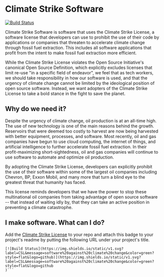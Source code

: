 # Climate Strike Software

[![Build Status](https://img.shields.io/static/v1.svg?label=CSL&message=software%20against%20climate%20change&color=green?style=flat&logo=github)](https://img.shields.io/static/v1.svg?label=CSL&message=software%20against%20climate%20change&color=green?style=flat&logo=github
)

Climate Strike Software is software that uses the Climate Strike License, a software license that developers can use to prohibit the use of their code by applications or companies that threaten to accelerate climate change through fossil fuel extraction. This includes all software applications that profit from the intent to make fossil fuel extraction more efficient.

While the Climate Strike License violates the Open Source Initiative's canonical Open Source Definition, which explicitly excludes licenses that limit re-use "in a specific field of endeavor", we feel that as tech workers, we should take responsibility in how our software is used, and that the urgency of climate change cannot be limited by the ideological position of open source software. Instead, we want adopters of the Climate Strike License to take a bold stance in the fight to save the planet.

## Why do we need it?
Despite the urgency of climate change, oil production is at an all-time high. The use of new technology is one of the main reasons behind the growth. Reservoirs that were deemed too costly to harvest are now being harvested with better equipment, processes, and software. Most recently, oil and gas companies have begun to use cloud computing, the internet of things, and artificial intelligence to further accelerate fossil fuel extraction. In their profit-maximizing short-sightedness, oil and gas companies will continue to use software to automate and optimize oil production.

By adopting the Climate Strike License, developers can explicitly prohibit the use of their software within some of the largest oil companies including Chevron, BP, Exxon Mobil, and many more that turn a blind eye to the greatest threat that humanity has faced.

This license reminds developers that we have the power to stop these multinational oil companies from taking advantage of open source software -- that instead of waiting idly by, that they can take an active position in preventing a climate catastrophe.

## I make software. What can I do?
Add the [Climate Strike License](LICENSE) to your repo and attach this badge to your project's readme by putting the following URL under your project's title.
```
[![Build Status](https://img.shields.io/static/v1.svg?label=CSL&message=software%20against%20climate%20change&color=green?style=flat&logo=github)](https://img.shields.io/static/v1.svg?label=CSL&message=software%20against%20climate%20change&color=green?style=flat&logo=github
)```
